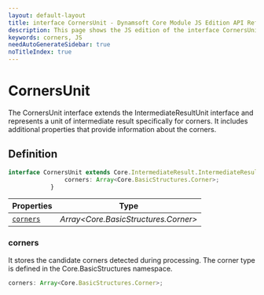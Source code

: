 ```yaml
---
layout: default-layout
title: interface CornersUnit - Dynamsoft Core Module JS Edition API Reference
description: This page shows the JS edition of the interface CornersUnit in Dynamsoft Core Module.
keywords: corners, JS
needAutoGenerateSidebar: true
noTitleIndex: true
---
```


# CornersUnit

The CornersUnit interface extends the IntermediateResultUnit interface and represents a unit of intermediate result specifically for corners. It includes additional properties that provide information about the corners.

## Definition

```ts
interface CornersUnit extends Core.IntermediateResult.IntermediateResultUnit {
                corners: Array<Core.BasicStructures.Corner>;
            }
```

| Properties              | Type |
|----------------------|-------------|
| [`corners`](#corners) | *Array\<Core.BasicStructures.Corner>* |

### corners

It stores the candidate corners detected during processing. The corner type is defined in the Core.BasicStructures namespace.

```ts
corners: Array<Core.BasicStructures.Corner>;
```